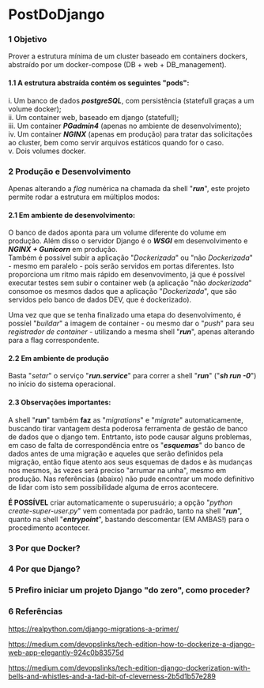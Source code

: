 # PostDoDjango

### 1 Objetivo

Prover a estrutura mínima de um cluster baseado em containers dockers, abstraído por um docker-compose (DB + web + DB_management).  

#### 1.1 A estrutura abstraída contém os seguintes "pods": 
i. Um banco de dados ***postgreSQL***, com persistência (statefull graças a um volume docker);  
ii. Um container web, baseado em django (statefull);  
iii. Um container ***PGadmin4*** (apenas no ambiente de desenvolvimento);  
iv. Um container ***NGINX*** (apenas em produção) para tratar das solicitações ao cluster, bem como servir arquivos estáticos quando for o caso.  
v. Dois volumes docker.  

### 2 Produção e Desenvolvimento

Apenas alterando a *flag* numérica na chamada da shell "***run***", este projeto permite rodar a estrutura em múltiplos modos:

#### 2.1 Em ambiente de desenvolvimento:  

O banco de dados aponta para um volume diferente do volume em produção.
Além disso o servidor Django é o ***WSGI*** em desenvolvimento e ***NGINX + Gunicorn*** em produção.  
Também é possível subir a aplicação "*Dockerizada*" ou "não *Dockerizada*" - mesmo em paralelo - pois serão servidos em portas diferentes. Isto proporciona um ritmo mais rápido em desenvovimento, já que é possível executar testes sem subir o container web (a aplicação "não *dockerizada*" consomoe os mesmos dados que a aplicação "*Dockerizada*", que são servidos pelo banco de dados DEV, que é dockerizado).  

Uma vez que que se tenha finalizado uma etapa do desenvolvimento, é possíel "*buildar*" a imagem de container - ou mesmo dar o "*push*" para seu *registrador de container* - utilizando a mesma shell "***run***", apenas alterando para a flag correspondente.

#### 2.2 Em ambiente de produção

Basta "*setar*" o serviço "***run.service***" para correr a shell "***run***" ("***sh run -0***") no início do sistema operacional.  

#### 2.3 Observações importantes:  

A shell "***run***" também **faz** as "*migrations*" e "*migrate*" automaticamente, buscando tirar vantagem desta poderosa ferramenta de gestão de banco de dados que o django tem. Entrtanto, isto pode causar alguns problemas, em caso de falta de correspondência entre os "***esquemas***" do banco de dados antes de uma migração e aqueles que serão definidos pela migração, então fique atento aos seus esquemas de dados e às mudanças nos mesmos, às vezes será preciso "arrumar na unha", mesmo em produção. Nas referências (abaixo) não pude encontrar um modo definitivo de lidar com isto sem possibilidade alguma de erros acontecere.  

**É POSSÍVEL** criar automaticamente o superusuário; a opção "*python create-super-user.py*" vem comentada por padrão, tanto na shell "***run***", quanto na shell "***entrypoint***", bastando descomentar (EM AMBAS!) para o procedimento acontecer.  

### 3 Por que Docker?

### 4 Por que Django?

### 5 Prefiro iniciar um projeto Django "do zero", como proceder?

### 6 Referências

https://realpython.com/django-migrations-a-primer/

https://medium.com/devopslinks/tech-edition-how-to-dockerize-a-django-web-app-elegantly-924c0b83575d

https://medium.com/devopslinks/tech-edition-django-dockerization-with-bells-and-whistles-and-a-tad-bit-of-cleverness-2b5d1b57e289


